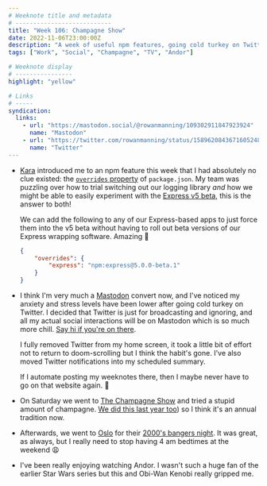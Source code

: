 ```yaml
---
# Weeknote title and metadata
# ---------------------------
title: "Week 106: Champagne Show"
date: 2022-11-06T23:00:00Z
description: "A week of useful npm features, going cold turkey on Twitter, enjoying Mastodon, drinking a lot of champagne, and dancing to 2000's bangers until 4 am."
tags: ["Work", "Social", "Champagne", "TV", "Andor"]

# Weeknote display
# ----------------
highlight: "yellow"

# Links
# -----
syndication:
  links:
    - url: "https://mastodon.social/@rowanmanning/109302911847923924"
      name: "Mastodon"
    - url: "https://twitter.com/rowanmanning/status/1589620843671605248"
      name: "Twitter"
---
```


  * [Kara](https://ghost.computer/) introduced me to an npm feature this week that I had absolutely no clue existed: the [`overrides` property](https://docs.npmjs.com/cli/v8/configuring-npm/package-json#overrides) of `package.json`. My team was puzzling over how to trial switching out our logging library _and_ how we might be able to easily experiment with the [Express v5 beta](https://expressjs.com/en/guide/migrating-5.html), this is the answer to both!

    We can add the following to any of our Express-based apps to just force them into the v5 beta without having to roll out beta versions of our Express wrapping software. Amazing :clap:

    ```json
    {
        "overrides": {
            "express": "npm:express@5.0.0-beta.1"
        }
    }
    ```

  * I think I'm very much a [Mastodon](https://joinmastodon.org/) convert now, and I've noticed my anxiety and stress levels have been lower after going cold turkey on Twitter. I decided that Twitter is just for broadcasting and ignoring, and all my actual social interactions will be on Mastodon which is so much more chill. [Say hi if you're on there](https://hachyderm.io/@rowan).

    I fully removed Twitter from my home screen, it took a little bit of effort not to return to doom-scrolling but I think the habit's gone. I've also moved Twitter notifications into my scheduled summary.

    If I automate posting my weeknotes there, then I maybe never have to go on that website again. :thinking:

  * On Saturday we went to [The Champagne Show](https://champagneshow.com/london/) and tried a stupid amount of champagne. [We did  this last year too](/weeknotes/53/)) so I think it's an annual tradition now.

  * Afterwards, we went to [Oslo](https://www.oslohackney.com/) for their [2000's bangers night](https://www.oslohackney.com/club-nights/shameless/). It was great, as always, but I really need to stop having 4 am bedtimes at the weekend :weary:

  * I've been really enjoying watching Andor. I wasn't such a huge fan of the earlier Star Wars series but this and Obi-Wan Kenobi really gripped me.
